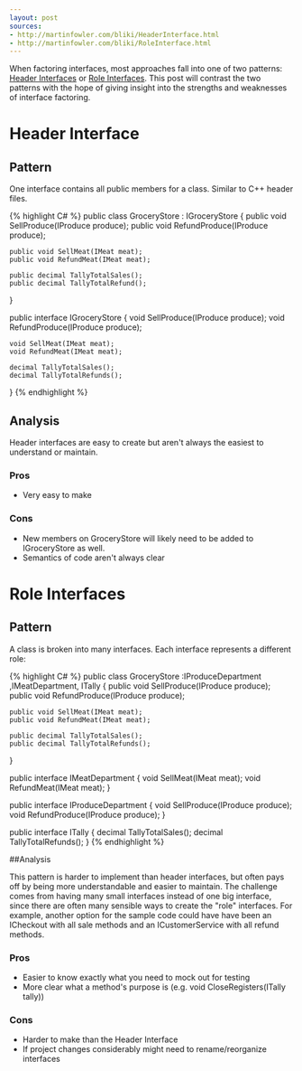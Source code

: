 ```yaml
---
layout: post
sources: 
- http://martinfowler.com/bliki/HeaderInterface.html
- http://martinfowler.com/bliki/RoleInterface.html
---
```

When factoring interfaces, most approaches fall into one of two patterns: [Header Interfaces](http://martinfowler.com/bliki/HeaderInterface.html) or [Role Interfaces](http://martinfowler.com/bliki/RoleInterface.html). This post will contrast the two patterns with the hope of giving insight into the strengths and weaknesses of interface factoring.

# Header Interface #

## Pattern ##

One interface contains all public members for a class. Similar to C++ header files.


{% highlight C# %}
public class GroceryStore : IGroceryStore 
{
    public void SellProduce(IProduce produce);
    public void RefundProduce(IProduce produce);
    
    public void SellMeat(IMeat meat);
    public void RefundMeat(IMeat meat);

    public decimal TallyTotalSales();
    public decimal TallyTotalRefund();
}

public interface IGroceryStore
{
    void SellProduce(IProduce produce);
    void RefundProduce(IProduce produce);
    
    void SellMeat(IMeat meat);
    void RefundMeat(IMeat meat); 
    
    decimal TallyTotalSales();
    decimal TallyTotalRefunds();
}
{% endhighlight %}

## Analysis ##

Header interfaces are easy to create but aren't always the easiest to understand or maintain.

### Pros ###

* Very easy to make


### Cons ###

* New members on GroceryStore will likely need to be added to IGroceryStore as well.
* Semantics of code aren't always clear


# Role Interfaces

## Pattern

A class is broken into many interfaces. Each interface represents a different role:


{% highlight C# %}
public class GroceryStore :IProduceDepartment ,IMeatDepartment, ITally
{
    public void SellProduce(IProduce produce);
    public void RefundProduce(IProduce produce);
    
    public void SellMeat(IMeat meat);
    public void RefundMeat(IMeat meat);

    public decimal TallyTotalSales();
    public decimal TallyTotalRefunds();
}

public interface IMeatDepartment 
{
    void SellMeat(IMeat meat);
    void RefundMeat(IMeat meat);
}

public interface IProduceDepartment 
{
    void SellProduce(IProduce produce);
    void RefundProduce(IProduce produce);
}

public interface ITally
{
    decimal TallyTotalSales();
    decimal TallyTotalRefunds();
}
{% endhighlight %}

##Analysis

This pattern is harder to implement than header interfaces, but often pays off by being more understandable and easier to maintain. The challenge comes from having many small interfaces instead of one big interface, since there are often many sensible ways to create the "role" interfaces. For example, another option for the sample code could have have been an ICheckout with all sale methods and an ICustomerService with all refund methods.

### Pros

* Easier to know exactly what you need to mock out for testing
* More clear what a method's purpose is (e.g. void CloseRegisters(ITally tally))

### Cons

* Harder to make than the Header Interface
* If project changes considerably might need to rename/reorganize interfaces
